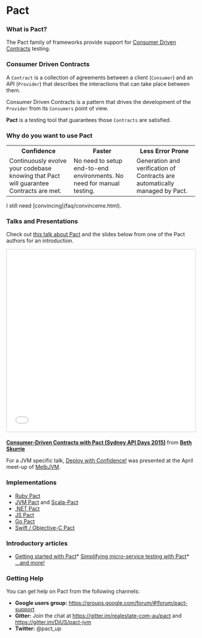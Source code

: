 # Pact
### What is Pact?
The Pact family of frameworks provide support for [Consumer Driven Contracts](http://martinfowler.com/articles/consumerDrivenContracts.html) testing.

### Consumer Driven Contracts
A `Contract` is a collection of agreements between a client (`Consumer`) and an API (`Provider`) that describes the interactions that can take place between them.

Consumer Driven Contracts is a pattern that drives the development of the `Provider` from its `Consumers` point of view.

**Pact** is a testing tool that guarantees those `Contracts` are satisfied.

### Why do you want to use Pact
<table> <tr> <th>Confidence</th> <th>Faster</th> <th>Less Error Prone</th> </tr> <tr> <td> Continuously evolve your codebase knowing that Pact will guarantee Contracts are met. </td> <td> No need to setup end-to-end environments. No need for manual testing.</td> <td> Generation and verification of Contracts are automatically managed by Pact. </td> </tr></table>
I still need [convincing](faq/convinceme.html).

### Talks and Presentations
Check out [this talk about Pact](http://www.infoq.com/presentations/pact) and the slides below from one of the Pact authors for an introduction.<p style="text-align: center;"><iframe src="//www.slideshare.net/slideshow/embed_code/key/f4e6DF51EttgzJ" width="595" height="485" frameborder="0" marginwidth="0" marginheight="0" scrolling="no" style="border:1px solid #CCC; border-width:1px; margin-bottom:5px; max-width: 100%;" allowfullscreen> </iframe> <div style="margin-bottom:5px"> <strong> <a href="//www.slideshare.net/bethesque/pact-44565612" title="Consumer-Driven Contracts with Pact (Sydney API Days 2015)" target="_blank">Consumer-Driven Contracts with Pact (Sydney API Days 2015)</a> </strong> from <strong><a target="_blank" href="//www.slideshare.net/bethesque">Beth Skurrie</a></strong> </div></p>
For a JVM specific talk, [Deploy with Confidence!](https://www.youtube.com/watch?v=h-79QmIV824) was presented at the April meet-up of [MelbJVM](http://www.meetup.com/en-AU/Melbourne-Java-JVM-Users-Group/).

### Implementations
- [Ruby Pact](https://github.com/realestate-com-au/pact)
- [JVM Pact](https://github.com/DiUS/pact-jvm) and [Scala-Pact](https://github.com/ITV/scala-pact)
- [.NET Pact](https://github.com/SEEK-Jobs/pact-net)
- [JS Pact](https://github.com/DiUS/pact-consumer-js-dsl)
- [Go Pact](https://github.com/pact-foundation/pact-go)
- [Swift / Objective-C Pact](https://github.com/DiUS/pact-consumer-swift)

### Introductory articles
* [Getting started with Pact](http://dius.com.au/2016/02/03/microservices-pact/)* [Simplifying micro-service testing with Pact](http://dius.com.au/2014/05/19/simplifying-micro-service-testing-with-pacts/)* [...and more!](https://github.com/realestate-com-au/pact/wiki/News,-blogs,-videos-and-articles)

### Getting Help

You can get help on Pact from the following channels:
* **Google users group:** https://groups.google.com/forum/#!forum/pact-support
* **Gitter:** Join the chat at https://gitter.im/realestate-com-au/pact and https://gitter.im/DiUS/pact-jvm
* **Twitter:** @pact_up